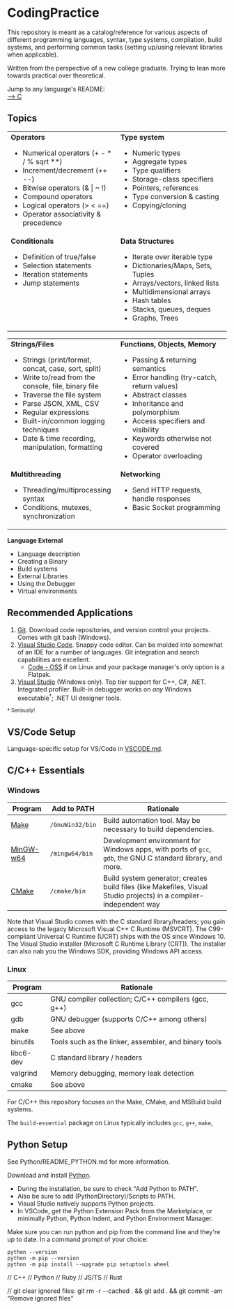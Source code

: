 # CodingPractice
This repository is meant as a catalog/reference for various aspects of different programming languages, syntax, type systems, compilation, build systems, and performing common tasks (setting up/using relevant libraries when applicable).

Written from the perspective of a new college graduate. Trying to lean more towards practical over theoretical.

Jump to any language's README:  
[--> C](C/README_C.md)

## Topics

<table>
  <tr>
    <td style="width: 50%; vertical-align: top;">
      <strong>Operators</strong>
      <ul>
        <li>Numerical operators (+ - * / % sqrt **)</li>
        <li>Increment/decrement (++ --)</li>
        <li>Bitwise operators (& | ~ !)</li>
        <li>Compound operators</li>
        <li>Logical operators (&gt; &lt; ==)</li>
        <li>Operator associativity & precedence</li>
      </ul>
    </td>
    <td style="width: 50%; vertical-align: top;">
      <strong>Type system</strong>
      <ul>
        <li>Numeric types</li>
        <li>Aggregate types</li>
        <li>Type qualifiers</li>
        <li>Storage-class specifiers</li>
        <li>Pointers, references</li>
        <li>Type conversion & casting</li>
        <li>Copying/cloning</li>
      </ul>
    </td>
  </tr>
  <tr>
    <td style="width: 50%; vertical-align: top;">
      <strong>Conditionals</strong>
      <ul>
        <li>Definition of true/false</li>
        <li>Selection statements</li>
        <li>Iteration statements</li>
        <li>Jump statements</li>
      </ul>
    </td>
    <td style="width: 50%; vertical-align: top;">
      <strong>Data Structures</strong>
      <ul>
        <li>Iterate over iterable type</li>
        <li>Dictionaries/Maps, Sets, Tuples</li>
        <li>Arrays/vectors, linked lists</li>
        <li>Multidimensional arrays</li>
        <li>Hash tables</li>
        <li>Stacks, queues, deques</li>
        <li>Graphs, Trees</li>
      </ul>
    </td>
  </tr>
</table>

<table>
  <tr>
    <td style="width: 50%; vertical-align: top;">
      <strong>Strings/Files</strong>
      <ul>
         <li>Strings (print/format, concat, case, sort, split)</li>
         <li>Write to/read from the console, file, binary file</li>
         <li>Traverse the file system</li>
         <li>Parse JSON, XML, CSV</li>
         <li>Regular expressions</li>
         <li>Built-in/common logging techniques</li>
         <li>Date & time recording, manipulation, formatting</li>
      </ul>
    </td>
    <td style="width: 50%; vertical-align: top;">
      <strong>Functions, Objects, Memory</strong>
      <ul>
         <li>Passing & returning semantics</li>
         <li>Error handling (try-catch, return values)</li>
         <li>Abstract classes</li>
         <li>Inheritance and polymorphism</li>
         <li>Access specifiers and visibility</li>
         <li>Keywords otherwise not covered</li>
         <li>Operator overloading</li>
      </ul>
    </td>
  </tr>
  <tr>
    <td style="width: 50%; vertical-align: top;">
      <strong>Multithreading</strong>
      <ul>
         <li>Threading/multiprocessing syntax</li>
         <li>Conditions, mutexes, synchronization</li>
      </ul>
    </td>
    <td style="width: 50%; vertical-align: top;">
      <strong>Networking</strong>
      <ul>
         <li>Send HTTP requests, handle responses</li>
         <li>Basic Socket programming</li>
      </ul>
    </td>
  </tr>
</table>


<strong>Language External</strong>
<ul>
   <li>Language description</li>
   <li>Creating a Binary</li>
   <li>Build systems</li>
   <li>External Libraries</li>
   <li>Using the Debugger</li>
   <li>Virtual environments</li>
</ul>


## Recommended Applications
1. [Git](https://github.com/git-guides/install-git). Download code repositories, and version control your projects. Comes with git bash (Windows).
2. [Visual Studio Code](https://code.visualstudio.com/). Snappy code editor. Can be molded into somewhat of an IDE for a number of languages. Git integration and search capabilities are excellent. 
   - [Code - OSS](https://github.com/microsoft/vscode) if on Linux and your package manager's only option is a Flatpak.
3. [Visual Studio](https://visualstudio.microsoft.com/vs/) (Windows only). Top tier support for C++, C#, .NET. Integrated profiler. Built-in debugger works on *any* Windows executable<sup>†</sup>; .NET UI designer tools.

<sup>† Seriously!</sup>

## VS/Code Setup

Language-specific setup for VS/Code in [VSCODE.md](VSCODE.md).

## C/C++ Essentials
### Windows

| Program | Add to PATH | Rationale |
| ------- | ----------- | --------- |
| [Make](https://gnuwin32.sourceforge.net/packages/make.htm) | `/GnuWin32/bin` | Build automation tool. May be necessary to build dependencies.                                                     |
| [MinGW-w64](https://winlibs.com/)                          | `/mingw64/bin`  | Development environment for Windows apps, with ports of `gcc`, `gdb`, the GNU C standard library, and more.                                    |
| [CMake](https://cmake.org/download/)                       | `/cmake/bin`    | Build system generator; creates build files (like Makefiles, Visual Studio projects) in a compiler-independent way |

Note that Visual Studio comes with the C standard library/headers; you gain access to the legacy Microsoft Visual C++ C Runtime (MSVCRT). The C99-compliant Universal C Runtime (UCRT) ships with the OS since Windows 10. The Visual Studio installer
(Microsoft C Runtime Library (CRT)). The installer can also nab you the Windows SDK, providing Windows API access.

### Linux

| Program  | Rationale                                             |
| -------- | ----------------------------------------------------- |
| gcc      | GNU compiler collection; C/C++ compilers (gcc, g++)   |
| gdb      | GNU debugger (supports C/C++ among others)            |
| make     | See above                                             |
| binutils | Tools such as the linker, assembler, and binary tools |
| libc6-dev | C standard library / headers
| valgrind | Memory debugging, memory leak detection               |
| cmake    | See above                                             |

For C/C++ this repository focuses on the Make, CMake, and MSBuild build systems.

The `build-essential` package on Linux typically includes `gcc`, `g++`, `make`, 

## Python Setup

See Python/README_PYTHON.md for more information.

Download and install [Python](https://www.python.org/downloads/).

- During the installation, be sure to check "Add Python to PATH".
- Also be sure to add (PythonDirectory)/Scripts to PATH.
- Visual Studio natively supports Python projects.
- In VSCode, get the Python Extension Pack from the Marketplace, or minimally Python, Python Indent, and Python Environment Manager.

Make sure you can run python and pip from the command line and they're up to date. In a command prompt of your choice:

```
python --version
python -m pip --version
python -m pip install --upgrade pip setuptools wheel
```

// C++
// Python
// Ruby
// JS/TS
// Rust

// git clear ignored files: git rm -r --cached . && git add . && git commit -am "Remove ignored files"